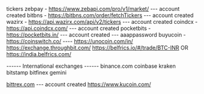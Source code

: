 tickers
zebpay - https://www.zebapi.com/pro/v1/market/  --- account created
bitbns - https://bitbns.com/order/fetchTickers   --- account created
wazirx - https://api.wazirx.com/api/v2/tickers   --- account created
coindcx - https://api.coindcx.com/   --- account created
pocketbits - https://pocketbits.in/  --- account created --- aaappassword
buyucoin -
https://coinswitch.co/  ----
https://unocoin.com/in/
https://exchange.throughbit.com/
https://belfrics.io/#/trade/BTC-INR OR https://india.belfrics.com/

------ International exchanges ------
binance.com
coinbase
kraken
bitstamp
bitfinex
gemini

[bittrex.com](https://global.bittrex.com/)  --- account created
https://www.kucoin.com/

